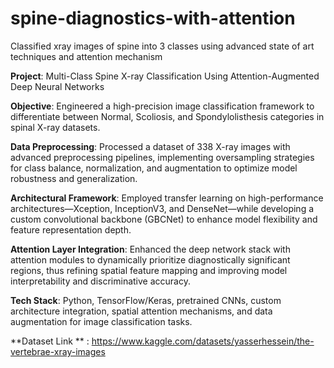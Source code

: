 # spine-diagnostics-with-attention
Classified  xray images of spine into 3 classes using advanced state of art techniques and attention mechanism

**Project**: Multi-Class Spine X-ray Classification Using Attention-Augmented Deep Neural Networks

**Objective**: Engineered a high-precision image classification framework to differentiate between Normal, Scoliosis, and Spondylolisthesis categories in spinal X-ray datasets.


**Data Preprocessing**: Processed a dataset of 338 X-ray images with advanced preprocessing pipelines, implementing oversampling strategies for class balance, normalization, and augmentation to optimize model robustness and generalization.


**Architectural Framework**: Employed transfer learning on high-performance architectures—Xception, InceptionV3, and DenseNet—while developing a custom convolutional backbone (GBCNet) to enhance model flexibility and feature representation depth.


**Attention Layer Integration**: Enhanced the deep network stack with attention modules to dynamically prioritize diagnostically significant regions, thus refining spatial feature mapping and improving model interpretability and discriminative accuracy.


**Tech Stack**: Python, TensorFlow/Keras, pretrained CNNs, custom architecture integration, spatial attention mechanisms, and data augmentation for image classification tasks.



**Dataset Link ** : https://www.kaggle.com/datasets/yasserhessein/the-vertebrae-xray-images
